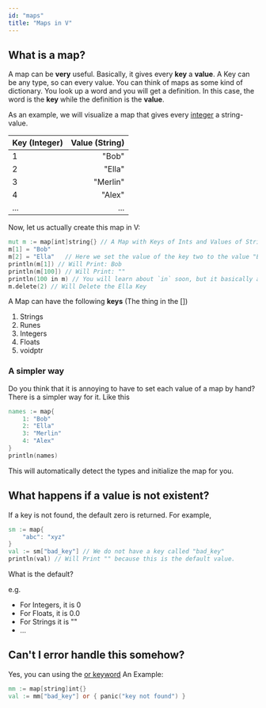 ```yaml
---
id: "maps"
title: "Maps in V"
---
```


## What is a map?

A map can be **very** useful. Basically, it gives every **key** a **value**. A Key can be any type, so can every value.
You can think of maps as some kind of dictionary. You look up a word and you will get a definition. In this case, the word is the **key** while the definition is the **value**.

As an example, we will visualize a map that gives every [integer](../../basic-types) a string-value. 

|   Key (Integer)      |   Value (String) |
| :--------------------| ----------------:|
|   1                  |   "Bob"          |
|   2                  |   "Ella"         |
|   3                  |   "Merlin"       |
|   4                  |   "Alex"         |
|   ...                |   ...            |

Now, let us actually create this map in V:
```v
mut m := map[int]string{} // A Map with Keys of Ints and Values of Strings
m[1] = "Bob"
m[2] = "Ella"   // Here we set the value of the key two to the value "Ella"
println(m[1]) // Will Print: Bob
println(m[100]) // Will Print: ""
println(100 in m) // You will learn about `in` soon, but it basically asks if the value 100 is in the map
m.delete(2) // Will Delete the Ella Key
```
A Map can have the following **keys** (The thing in the [])
1. Strings
2. Runes
3. Integers
4. Floats
5. voidptr

### A simpler way

Do you think that it is annoying to have to set each value of a map by hand? There is a simpler way for it. Like this
```v
names := map{
    1: "Bob"
    2: "Ella"
    3: "Merlin"
    4: "Alex"
}
println(names)
```
This will automatically detect the types and initialize the map for you.

## What happens if a value is not existent?

If a key is not found, the default zero is returned.
For example,
```v
sm := map{
    "abc": "xyz"
}
val := sm["bad_key"] // We do not have a key called "bad_key"
println(val) // Will Print "" because this is the default value.
```

What is the default?

e.g.
- For Integers, it is 0
- For Floats, it is 0.0
- For Strings it is ""
- ...

## Can't I error handle this somehow?

Yes, you can using the [or keyword](../or)
An Example:
```v
mm := map[string]int{}
val := mm["bad_key"] or { panic("key not found") }
```